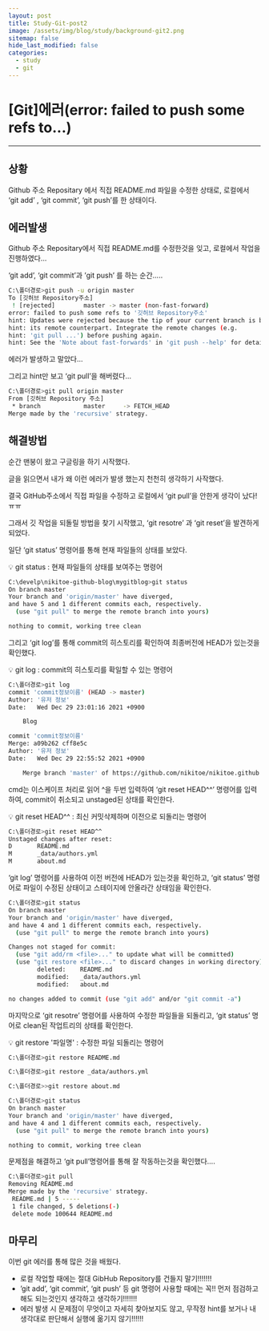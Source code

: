 ```yaml
---
layout: post
title: Study-Git-post2
image: /assets/img/blog/study/background-git2.png
sitemap: false
hide_last_modified: false
categories:
  - study
  - git
---
```


# [Git]에러(error: failed to push some refs to...)

---

## 상황

Github 주소 Repositary 에서 직접 README.md 파일을 수정한 상태로, 로컬에서 ‘git add’ , ‘git commit’, ‘git push’를 한 상태이다.

## 에러발생

Github 주소 Repositary에서 직접 README.md를 수정한것을 잊고, 로컬에서 작업을 진행하였다...

‘git add’, ‘git commit’과 ’git push’ 를 하는 순간.....

```bash
C:\폴더경로>git push -u origin master
To [깃허브 Repository주소]
 ! [rejected]        master -> master (non-fast-forward)
error: failed to push some refs to '깃허브 Repository주소'
hint: Updates were rejected because the tip of your current branch is behind
hint: its remote counterpart. Integrate the remote changes (e.g.
hint: 'git pull ...') before pushing again.
hint: See the 'Note about fast-forwards' in 'git push --help' for details.
```

에러가 발생하고 말았다...

그리고 hint만 보고 ‘git pull’을 해버렸다...

```bash
C:\폴더경로>git pull origin master    
From [깃허브 Repository 주소]
 * branch            master     -> FETCH_HEAD
Merge made by the 'recursive' strategy.
```

## 해결방법

순간 맨붕이 왔고 구글링을 하기 시작했다.

글을 읽으면서 내가 왜 이런 에러가 발생 했는지 천천히 생각하기 사작했다.

결국 GitHub주소에서 직접 파일을 수정하고 로컬에서 ‘git pull’을 안한게 생각이 났다!ㅠㅠ

그래서 깃 작업을 되돌릴 방법을 찾기 시작했고, ‘git resotre’ 과 ‘git  reset’을 발견하게 되었다.

일단 ‘git status’ 명령어를 통해 현재 파일들의 상태를 보았다.

<aside>
💡 git status : 현재 파일들의 상태를 보여주는 명령어

</aside>

```bash
C:\develp\nikitoe-github-blog\mygitblog>git status
On branch master
Your branch and 'origin/master' have diverged,
and have 5 and 1 different commits each, respectively.
  (use "git pull" to merge the remote branch into yours)

nothing to commit, working tree clean
```

그리고 ‘git log’를 통해 commit의 히스토리를 확인하여 최종버전에 HEAD가 있는것을 확인했다.

<aside>
💡 git log : commit의 히스토리를 확일할 수 있는 명령어

</aside>

```bash
C:\폴더경로>git log
commit 'commit정보이름' (HEAD -> master)
Author: '유저 정보'
Date:   Wed Dec 29 23:01:16 2021 +0900

    Blog

commit 'commit정보이름'
Merge: a09b262 cff8e5c
Author: '유저 정보'
Date:   Wed Dec 29 22:55:52 2021 +0900

    Merge branch 'master' of https://github.com/nikitoe/nikitoe.github.io
```

cmd는 이스케이프 처리로 읽어 ^을 두번 입력하여 ‘git reset HEAD^^’ 명령어를 입력하여, commit이 취소되고 unstaged된 상태를 확인한다.

<aside>
💡 git reset HEAD^^ : 최신 커밋삭제하며 이전으로 되돌리는 명령어

</aside>

```bash
C:\폴더경로>git reset HEAD^^ 
Unstaged changes after reset:
D       README.md
M       _data/authors.yml
M       about.md
```

‘git log’ 명령어를 사용하여 이전 버전에 HEAD가 있는것을 확인하고, ‘git status’ 명령어로 파일이 수정된 상태이고 스테이지에 안올라간 상태임을 확인한다.

```bash
C:\폴더경로>git status
On branch master
Your branch and 'origin/master' have diverged,
and have 4 and 1 different commits each, respectively.
  (use "git pull" to merge the remote branch into yours)

Changes not staged for commit:
  (use "git add/rm <file>..." to update what will be committed)
  (use "git restore <file>..." to discard changes in working directory)
        deleted:    README.md
        modified:   _data/authors.yml
        modified:   about.md

no changes added to commit (use "git add" and/or "git commit -a")
```

마지막으로 ‘git resotre’ 명령어를 사용하여 수정한 파일들을 되돌리고, ‘git status’ 명어로 clean된 작업트리의 상태를 확인한다.

<aside>
💡 git restore '파일명' :  수정한 파일 되돌리는 명령어

</aside>

```bash
C:\폴더경로>git restore README.md

C:\폴더경로>git restore _data/authors.yml         

C:\폴더경로>>git restore about.md

C:\폴더경로>git status
On branch master
Your branch and 'origin/master' have diverged,
and have 4 and 1 different commits each, respectively.
  (use "git pull" to merge the remote branch into yours)

nothing to commit, working tree clean
```

문제점을 해결하고 ‘git pull’명령어를 통해 잘 작동하는것을 확인했다....

```bash
C:\폴더경로>git pull
Removing README.md
Merge made by the 'recursive' strategy.
 README.md | 5 -----
 1 file changed, 5 deletions(-)
 delete mode 100644 README.md
```

## 마무리

이번 git 에러를 통해 많은 것을 배웠다.

- 로컬 작업할 때에는 절대 GibHub Repository를 건들지 말기!!!!!!!
- ’git  add’, ‘git commit’,  ‘git push’ 등 git 명령어 사용할 때에는 꼭!! 먼저 점검하고 해도 되는것인지 생각하고 생각하기!!!!!!!
- 에러 발생 시 문제점이 무엇이고 자세히 찾아보지도 않고, 무작정 hint를 보거나 내 생각대로 판단해서 실행에 옮기지 않기!!!!!!